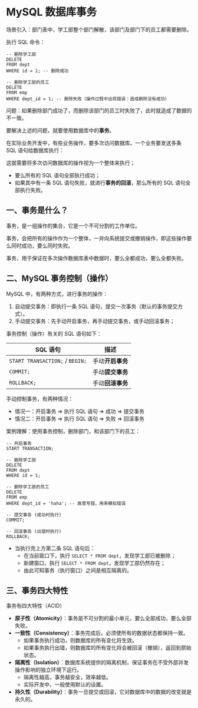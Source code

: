 # MySQL 数据库事务

场景引入：部门表中，学工部整个部门解散，该部门及部门下的员工都需要删除。

执行 SQL 命令：

```mysql
-- 删除学工部
DELETE
FROM dept
WHERE id = 1; -- 删除成功

-- 删除学工部的员工
DELETE
FROM emp
WHERE dept_id = 1; -- 删除失败（操作过程中出现错误：造成删除没有成功）
```

问题：如果删除部门成功了，而删除该部门的员工时失败了，此时就造成了数据的不一致。

要解决上述的问题，就要使用数据库中的**事务**。

在实际业务开发中，有些业务操作，要多次访问数据库。一个业务要发送多条 SQL 语句给数据库执行：

这就需要将多次访问数据库的操作视为一个整体来执行；
- 要么所有的 SQL 语句全部执行成功；
- 如果其中有一条 SQL 语句失败，就进行**事务的回滚**，那么所有的 SQL 语句全部执行失败。

## 一、事务是什么？

事务，是一组操作的集合，它是一个不可分割的工作单位。

事务，会把所有的操作作为一个整体，一并向系统提交或撤销操作，即这些操作要么同时成功，要么同时失败。

事务，用于保证在多次操作数据库表中数据时，要么全都成功，要么全都失败。

## 二、MySQL 事务控制（操作）

MySQL 中，有两种方式，进行事务的操作：

1. 自动提交事务：即执行一条 SQL 语句，提交一次事务（默认的事务提交方式）。
2. 手动提交事务：先手动开启事务，再手动提交事务，或手动回滚事务；

事务控制（操作）有关的 SQL 语句如下：

| SQL 语句                       | 描述             |
| ------------------------------ | ---------------- |
| `START TRANSACTION;`  /  `BEGIN;` | 手动**开启事务** |
| `COMMIT;`                      | 手动**提交事务** |
| `ROLLBACK;`                    | 手动**回滚事务**   |

手动控制事务，有两种情况：

- 情况一：开启事务  =>  执行 SQL 语句   =>  成功  =>  提交事务
- 情况二：开启事务  =>  执行 SQL 语句   =>  失败  =>  回滚事务

案例理解：使用事务控制，删除部门，和该部门下的员工：

```mysql
-- 开启事务
START TRANSACTION;

-- 删除学工部
DELETE
FROM dept
WHERE id = 1;

-- 删除学工部的员工
DELETE
FROM emp
WHERE dept_id = 'haha'; -- 故意写错，用来模拟错误

-- 提交事务 (成功时执行)
COMMIT;

-- 回滚事务 (出错时执行)
ROLLBACK;
```

- 当执行完上方第二条 SQL 语句后：
  - 在当前窗口下，执行 `SELECT * FROM dept`，发现学工部已被删除；
  - 新建窗口，执行 `SELECT * FROM dept`，发现学工部仍然存在；
  - 由此可知事务（执行窗口）之间是相互隔离的。

## 三、事务四大特性

事务有四大特性（ACID）

- **原子性（Atomicity）**：事务是不可分割的最小单元，要么全部成功，要么全部失败。
- **一致性（Consistency）**：事务完成后，必须使所有的数据状态都保持一致。
  - 如果事务执行成功，则数据库的所有变化将生效。
  - 如果事务执行出错，则数据库的所有变化将会被回滚（撤销），返回到原始状态。
- **隔离性（Isolation）**：数据库系统提供的隔离机制，保证事务在不受外部并发操作影响的独立环境下运行。
  - 隔离性越高，事务越安全，效率越低。
  - 实际开发中，一般使用默认的设置。
- **持久性（Durability）**：事务一旦提交或回滚，它对数据库中的数据的改变就是永久的。
